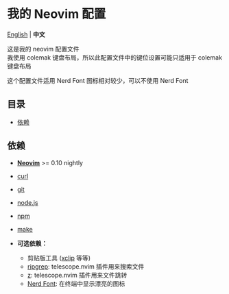 # 我的 Neovim 配置

[English](https://github.com/gczcn/dotfile/tree/main/nvim/) | **中文**

这是我的 neovim 配置文件  
我使用 colemak 键盘布局，所以此配置文件中的键位设置可能只适用于 colemak键盘布局

这个配置文件适用 Nerd Font 图标相对较少，可以不使用 Nerd Font

## 目录
* [依赖](#依赖)

## 依赖
* [**Neovim**](https://neovim.io/) >= 0.10 nightly
* [curl](https://curl.se/)
* [git](https://git-scm.com/)
* [node.js](https://nodejs.org/)
* [npm](https://www.npmjs.com/)
* [make](https://www.gnu.org/software/make/)

* **可选依赖：**
  - 剪贴版工具 ([xclip](https://github.com/astrand/xclip/) 等等)
  - [ripgrep](https://github.com/BurntSushi/ripgrep/): telescope.nvim 插件用来搜索文件
  - [z](https://github.com/rupa/z/): telescope.nvim 插件用来文件跳转
  - [Nerd Font](https://www.nerdfonts.com/): 在终端中显示漂亮的图标
